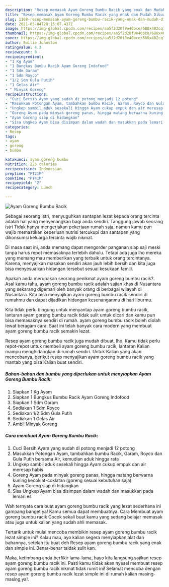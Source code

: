 ```yaml
---
description: "Resep memasak Ayam Goreng Bumbu Racik yang enak dan Mudah Dibuat"
title: "Resep memasak Ayam Goreng Bumbu Racik yang enak dan Mudah Dibuat"
slug: 1168-resep-memasak-ayam-goreng-bumbu-racik-yang-enak-dan-mudah-dibuat
date: 2021-05-04T20:15:07.437Z
image: https://img-global.cpcdn.com/recipes/aa5f2d20f9e40bce/680x482cq70/ayam-goreng-bumbu-racik-foto-resep-utama.jpg
thumbnail: https://img-global.cpcdn.com/recipes/aa5f2d20f9e40bce/680x482cq70/ayam-goreng-bumbu-racik-foto-resep-utama.jpg
cover: https://img-global.cpcdn.com/recipes/aa5f2d20f9e40bce/680x482cq70/ayam-goreng-bumbu-racik-foto-resep-utama.jpg
author: Emilie Johnston
ratingvalue: 4.3
reviewcount: 8
recipeingredient:
- "1 Kg Ayam"
- "1 Bungkus Bumbu Racik Ayam Goreng Indofood"
- "1 Sdm Garam"
- "1 Sdm Royco"
- "1/2 Sdm Gula Putih"
- "1 Gelas Air"
- " Minyak Goreng"
recipeinstructions:
- "Cuci Bersih Ayam yang sudah di potong menjadi 12 potong"
- "Masukkan Potongan Ayam, tambahkan bumbu Racik, Garam, Royco dan Gula Putih bersama Air, kemudian aduk hingga rata"
- "Ungkep sambil aduk sesekali hingga Ayam cukup empuk dan air meresap habis"
- "Goreng Ayam pada minyak goreng panas, hingga matang berwarna kuning kecoklat-coklatan (goreng sesuai kebutuhan saja)"
- "Ayam Goreng siap di hidangkan"
- "Sisa Ungkep Ayam bisa disimpan dalam wadah dan masukkan pada lemari es"
categories:
- Resep
tags:
- ayam
- goreng
- bumbu

katakunci: ayam goreng bumbu 
nutrition: 225 calories
recipecuisine: Indonesian
preptime: "PT21M"
cooktime: "PT41M"
recipeyield: "2"
recipecategory: Lunch

---
```



![Ayam Goreng Bumbu Racik](https://img-global.cpcdn.com/recipes/aa5f2d20f9e40bce/680x482cq70/ayam-goreng-bumbu-racik-foto-resep-utama.jpg)

Sebagai seorang istri, menyuguhkan santapan lezat kepada orang tercinta adalah hal yang menyenangkan bagi anda sendiri. Tanggung jawab seorang istri Tidak hanya mengerjakan pekerjaan rumah saja, namun kamu pun wajib memastikan keperluan nutrisi tercukupi dan santapan yang dikonsumsi keluarga tercinta wajib nikmat.

Di masa  saat ini, anda memang dapat mengorder panganan siap saji meski tanpa harus repot memasaknya terlebih dahulu. Tetapi ada juga lho mereka yang memang mau memberikan yang terbaik untuk orang tercintanya. Karena, menyajikan masakan sendiri akan jauh lebih bersih dan kita juga bisa menyesuaikan hidangan tersebut sesuai kesukaan famili. 



Apakah anda merupakan seorang penikmat ayam goreng bumbu racik?. Asal kamu tahu, ayam goreng bumbu racik adalah sajian khas di Nusantara yang sekarang digemari oleh banyak orang di berbagai wilayah di Nusantara. Kita bisa menyajikan ayam goreng bumbu racik sendiri di rumahmu dan dapat dijadikan hidangan kesenanganmu di hari liburmu.

Kita tidak perlu bingung untuk menyantap ayam goreng bumbu racik, lantaran ayam goreng bumbu racik tidak sulit untuk dicari dan kamu pun bisa memasaknya sendiri di rumah. ayam goreng bumbu racik boleh diolah lewat beragam cara. Saat ini telah banyak cara modern yang membuat ayam goreng bumbu racik semakin lezat.

Resep ayam goreng bumbu racik juga mudah dibuat, lho. Kamu tidak perlu repot-repot untuk membeli ayam goreng bumbu racik, lantaran Kalian mampu menghidangkan di rumah sendiri. Untuk Kalian yang akan mencobanya, berikut resep menyajikan ayam goreng bumbu racik yang mantab yang bisa Kalian buat sendiri.

<!--inarticleads1-->

##### Bahan-bahan dan bumbu yang diperlukan untuk menyiapkan Ayam Goreng Bumbu Racik:

1. Siapkan 1 Kg Ayam
1. Siapkan 1 Bungkus Bumbu Racik Ayam Goreng Indofood
1. Siapkan 1 Sdm Garam
1. Sediakan 1 Sdm Royco
1. Sediakan 1/2 Sdm Gula Putih
1. Sediakan 1 Gelas Air
1. Ambil  Minyak Goreng




<!--inarticleads2-->

##### Cara membuat Ayam Goreng Bumbu Racik:

1. Cuci Bersih Ayam yang sudah di potong menjadi 12 potong
1. Masukkan Potongan Ayam, tambahkan bumbu Racik, Garam, Royco dan Gula Putih bersama Air, kemudian aduk hingga rata
1. Ungkep sambil aduk sesekali hingga Ayam cukup empuk dan air meresap habis
1. Goreng Ayam pada minyak goreng panas, hingga matang berwarna kuning kecoklat-coklatan (goreng sesuai kebutuhan saja)
1. Ayam Goreng siap di hidangkan
1. Sisa Ungkep Ayam bisa disimpan dalam wadah dan masukkan pada lemari es




Wah ternyata cara buat ayam goreng bumbu racik yang lezat sederhana ini gampang banget ya! Kamu semua dapat membuatnya. Cara Membuat ayam goreng bumbu racik Cocok sekali buat kamu yang sedang belajar memasak atau juga untuk kalian yang sudah ahli memasak.

Tertarik untuk mulai mencoba membikin resep ayam goreng bumbu racik lezat simple ini? Kalau mau, ayo kalian segera menyiapkan alat dan bahannya, setelah itu buat deh Resep ayam goreng bumbu racik yang enak dan simple ini. Benar-benar taidak sulit kan. 

Maka, ketimbang anda berfikir lama-lama, hayo kita langsung sajikan resep ayam goreng bumbu racik ini. Pasti kamu tiidak akan nyesel membuat resep ayam goreng bumbu racik nikmat tidak rumit ini! Selamat mencoba dengan resep ayam goreng bumbu racik lezat simple ini di rumah kalian masing-masing,ya!.

